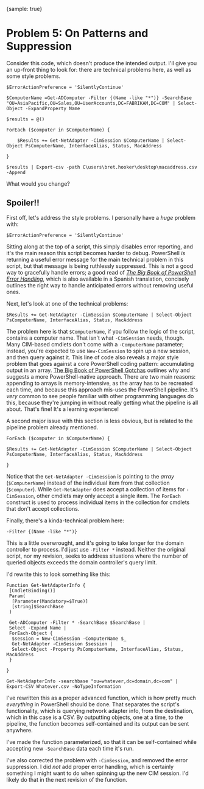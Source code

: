 {sample: true}
# Problem 5: On Patterns and Suppression
Consider this code, which doesn't produce the intended output. I'll give you an up-front thing to look for: there are technical problems here, as well as some style problems.

```
$ErrorActionPreference = 'SilentlyContinue'

$ComputerName =Get-ADComputer -Filter {(Name -like "*")} -SearchBase "OU=AsiaPacific,OU=Sales,OU=UserAccounts,DC=FABRIKAM,DC=COM" | Select-Object -ExpandProperty Name

$results = @()

ForEach ($computer in $ComputerName) {

    $Results += Get-NetAdapter -CimSession $ComputerName | Select-Object PsComputerName, InterfaceAlias, Status, MacAddress

}

$results | Export-csv -path C\users\bret.hooker\desktop\macaddress.csv -Append
```

What would you change?

## Spoiler!!
First off, let's address the style problems. I personally have a _huge_ problem with:

```
$ErrorActionPreference = 'SilentlyContinue'
```

Sitting along at the top of a script, this simply disables error reporting, and it's the main reason this script becomes harder to debug. PowerShell _is_ returning a useful error message for the main technical problem in this script, but that message is being ruthlessly suppressed. This is not a good way to gracefully handle errors; a good read of [_The Big Book of PowerShell Error Handling_](https://leanpub.com/thebigbookofpowershellerrorhandling), which is also available in a Spanish translation, concisely outlines the right way to handle anticipated errors without removing useful ones.

Next, let's look at one of the technical problems:

```
$Results += Get-NetAdapter -CimSession $ComputerName | Select-Object PsComputerName, InterfaceAlias, Status, MacAddress
```

The problem here is that `$ComputerName`, if you follow the logic of the script, contains a computer name. That isn't what `-CimSession` needs, though. Many CIM-based cmdlets don't come with a `-ComputerName` parameter; instead, you're expected to use `New-CimSession` to spin up a new session, and then query against it. This line of code also reveals a major style problem that goes against a core PowerShell coding pattern: accumulating output in an array. [The Big Book of PowerShell Gotchas](https://leanpub.com/thebigbookofpowershellgotchas) outlines why and suggests a more PowerShell-native approach. There are two main reasons: appending to arrays is memory-intensive, as the array has to be recreated each time, and because this approach mis-uses the PowerShell pipeline. It's _very_ common to see people familiar with other programming languages do this, because they're jumping in without really getting what the pipeline is all about. That's fine! It's a learning experience! 

A second major issue with this section is less obvious, but is related to the pipeline problem already mentioned.
```
ForEach ($computer in $ComputerName) {

$Results += Get-NetAdapter -CimSession $ComputerName | Select-Object PsComputerName, InterfaceAlias, Status, MacAddress

}
```

Notice that the ```Get-NetAdapter -CimSession``` is pointing to the _array_ (```$ComputerName```) instead of the individual item from that collection (```$computer```).  While ```Get-NetAdapter``` does accept a collection of items for ```-CimSession```, other cmdlets may only accept a single item.  The ```ForEach``` construct is used to process individual items in the collection for cmdlets that don't accept collections.  

Finally, there's a kinda-technical problem here:

```
-Filter {(Name -like "*")}
```

This is a little overwrought, and it's going to take longer for the domain controller to process. I'd just use `-Filter *` instead. Neither the original script, nor my revision, seeks to address situations where the number of queried objects exceeds the domain controller's query limit.

I'd rewrite this to look something like this:

```
Function Get-NetAdapterInfo {
 [CmdletBinding()]
 Param(
  [Parameter(Mandatory=$True)]
  [string]$SearchBase
 )
 
 Get-ADComputer -Filter * -SearchBase $SearchBase |
 Select -Expand Name |
 ForEach-Object {
  $session = New-CimSession -ComputerName $_
  Get-NetAdapter -CimSession $session | 
  Select-Object -Property PsComputerName, InterfaceAlias, Status, MacAddress
 }

}

Get-NetAdapterInfo -searchbase "ou=whatever,dc=domain,dc=com" | Export-CSV Whatever.csv -NoTypeInformation
```

I've rewritten this as a proper advanced function, which is how pretty much _everything_ in PowerShell should be done. That separates the script's functionality, which is querying network adapter info, from the destination, which in this case is a CSV. By outputting objects, one at a time, to the pipeline, the function becomes self-contained and its output can be sent anywhere. 

I've made the function parameterized, so that it can be self-contained while accepting new `-SearchBase` data each time it's run.

I've also corrected the problem with `-CimSession`, and removed the error suppression. I did _not_ add proper error handling, which is certainly something I might want to do when spinning up the new CIM session. I'd likely do that in the next revision of the function.
 
